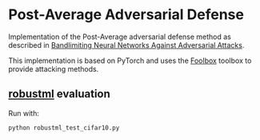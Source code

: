 # Post-Average Adversarial Defense
Implementation of the Post-Average adversarial defense method as described in [Bandlimiting Neural Networks Against Adversarial Attacks](https://arxiv.org/abs/1905.12797).

This implementation is based on PyTorch and uses the [Foolbox](https://github.com/bethgelab/foolbox) toolbox to provide attacking methods.

## [robustml](https://github.com/robust-ml/robustml) evaluation
Run with:
```
python robustml_test_cifar10.py
```

